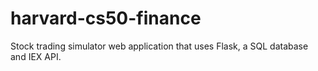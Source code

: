 # harvard-cs50-finance
Stock trading simulator web application that uses Flask, a SQL database and IEX API. 
